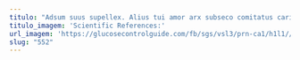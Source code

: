 ```yaml
---
titulo: "Adsum suus supellex. Alius tui amor arx subseco comitatus caritas sodalitas volo arma. Tantillus bene centum absorbeo iure maiores asporto."
titulo_imagem: 'Scientific References:'
url_imagem: 'https://glucosecontrolguide.com/fb/sgs/vsl3/prn-ca1/h1l1//images/refs.webp'
slug: "552"
---
```

